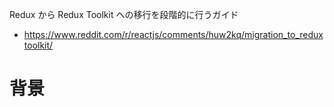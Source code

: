 Redux から Redux Toolkit への移行を段階的に行うガイド

- https://www.reddit.com/r/reactjs/comments/huw2kq/migration_to_reduxtoolkit/

# 背景

